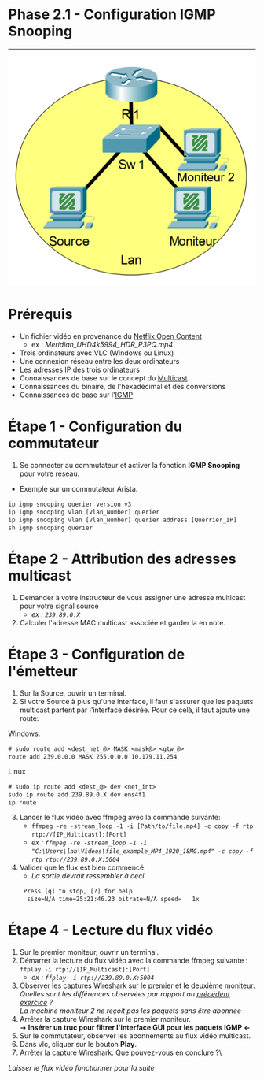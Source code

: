 # Phase 2.1 - Configuration IGMP Snooping
-----------------------------------------

![Topologie phase 2.1](./img/Phase_2_S2.1_topologie.png)

# Prérequis

- Un fichier vidéo en provenance du [Netflix Open Content](https://opencontent.netflix.com/)
    - ex : *Meridian_UHD4k5994_HDR_P3PQ.mp4*
- Trois ordinateurs avec VLC (Windows ou Linux)
- Une connexion réseau entre les deux ordinateurs
- Les adresses IP des trois ordinateurs
- Connaissances de base sur le concept du [Multicast](https://fr.wikipedia.org/wiki/Multicast)
- Connaissances du binaire, de l'hexadécimal et des conversions
- Connaissances de base sur l'[IGMP](https://www.cisco.com/c/en/us/td/docs/switches/lan/catalyst3850/software/release/37e/multicast/configuration_guide/b_mc_37e_3850_cg/b_mc_3e_3850_cg_chapter_0100.pdf)

# Étape 1 - Configuration du commutateur

1. Se connecter au commutateur et activer la fonction **IGMP Snooping** pour votre réseau.
- Exemple sur un commutateur Arista.
```
ip igmp snooping querier version v3
ip igmp snooping vlan [Vlan_Number] querier
ip igmp snooping vlan [Vlan_Number] querier address [Querrier_IP]
sh igmp snooping querier
```

# Étape 2 - Attribution des adresses multicast

1. Demander à votre instructeur de vous assigner une adresse multicast pour votre signal source
    - *ex : `239.89.0.X`*
2. Calculer l'adresse MAC multicast associée et garder la en note.

# Étape 3 - Configuration de l'émetteur

1. Sur la Source, ouvrir un terminal.
2. Si votre Source à plus qu'une interface, il faut s'assurer que les paquets multicast partent par
   l'interface désirée. Pour ce celà, il faut ajoute une route:

Windows:
```
# sudo route add <dest_net_@> MASK <mask@> <gtw_@>
route add 239.0.0.0 MASK 255.0.0.0 10.179.11.254
```

Linux
```
# sudo ip route add <dest_@> dev <net_int>
sudo ip route add 239.89.0.X dev ens4f1
ip route
```

3. Lancer le flux vidéo avec ffmpeg avec la commande suivante:
    - `ffmpeg -re -stream_loop -1 -i [Path/to/file.mp4] -c copy -f rtp rtp://[IP_Multicast]:[Port]`
    - *ex : `ffmpeg -re -stream_loop -1 -i "C:\Users\lab\Videos\file_example_MP4_1920_18MG.mp4" -c copy -f rtp rtp://239.89.0.X:5004`*
4. Valider que le flux est bien commencé.
    - *La sortie devrait ressembler à ceci*
    ```
     Press [q] to stop, [?] for help
      size=N/A time=25:21:46.23 bitrate=N/A speed=   1x
    ```

# Étape 4 - Lecture du flux vidéo

1. Sur le premier moniteur, ouvrir un terminal.
2. Démarrer la lecture du flux vidéo avec la commande ffmpeg suivante : `ffplay -i rtp://[IP_Multicast]:[Port]`
    - *ex : `ffplay -i rtp://239.89.0.X:5004`*
3. Observer les captures Wireshark sur le premier et le deuxième moniteur.\
*Quelles sont les différences observées par rapport au [précédent exercice](../Phase%202.0/README.md) ?*\
*La machine moniteur 2 ne reçoit pas les paquets sans être abonnée*
4. Arrêter la capture Wireshark sur le premier moniteur.\
**-> Insérer un truc pour filtrer l'interface GUI pour les paquets IGMP <-**
5. Sur le commutateur, observer les abonnements au flux vidéo multicast.
6. Dans vlc, cliquer sur le bouton **Play**.
7. Arrêter la capture Wireshark. Que pouvez-vous en conclure ?\

*Laisser le flux vidéo fonctionner pour la suite*
